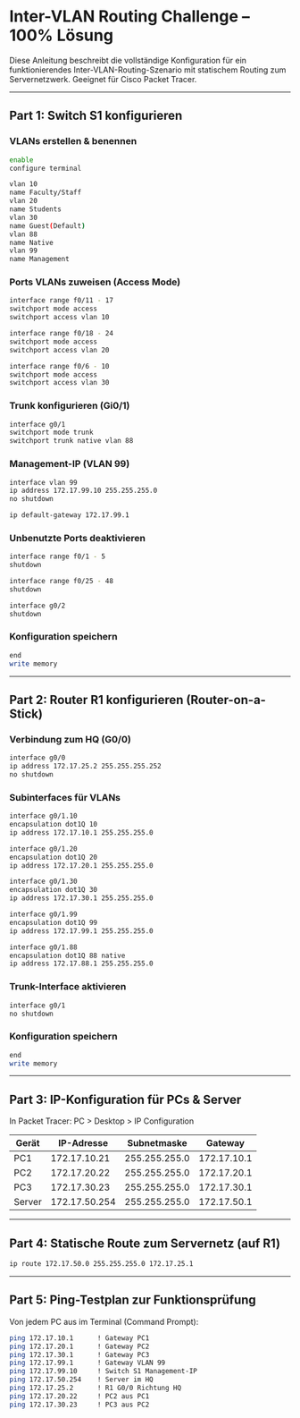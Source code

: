 # Inter-VLAN Routing Challenge – 100% Lösung

Diese Anleitung beschreibt die vollständige Konfiguration für ein funktionierendes Inter-VLAN-Routing-Szenario mit statischem Routing zum Servernetzwerk. Geeignet für Cisco Packet Tracer.

---

## Part 1: Switch S1 konfigurieren

### VLANs erstellen & benennen
```bash
enable
configure terminal

vlan 10
name Faculty/Staff
vlan 20
name Students
vlan 30
name Guest(Default)
vlan 88
name Native
vlan 99
name Management
```

### Ports VLANs zuweisen (Access Mode)
```bash
interface range f0/11 - 17
switchport mode access
switchport access vlan 10

interface range f0/18 - 24
switchport mode access
switchport access vlan 20

interface range f0/6 - 10
switchport mode access
switchport access vlan 30
```

### Trunk konfigurieren (Gi0/1)
```bash
interface g0/1
switchport mode trunk
switchport trunk native vlan 88
```

### Management-IP (VLAN 99)
```bash
interface vlan 99
ip address 172.17.99.10 255.255.255.0
no shutdown

ip default-gateway 172.17.99.1
```

### Unbenutzte Ports deaktivieren
```bash
interface range f0/1 - 5
shutdown

interface range f0/25 - 48
shutdown

interface g0/2
shutdown
```

### Konfiguration speichern
```bash
end
write memory
```

---

## Part 2: Router R1 konfigurieren (Router-on-a-Stick)

### Verbindung zum HQ (G0/0)
```bash
interface g0/0
ip address 172.17.25.2 255.255.255.252
no shutdown
```

### Subinterfaces für VLANs
```bash
interface g0/1.10
encapsulation dot1Q 10
ip address 172.17.10.1 255.255.255.0

interface g0/1.20
encapsulation dot1Q 20
ip address 172.17.20.1 255.255.255.0

interface g0/1.30
encapsulation dot1Q 30
ip address 172.17.30.1 255.255.255.0

interface g0/1.99
encapsulation dot1Q 99
ip address 172.17.99.1 255.255.255.0

interface g0/1.88
encapsulation dot1Q 88 native
ip address 172.17.88.1 255.255.255.0
```

### Trunk-Interface aktivieren
```bash
interface g0/1
no shutdown
```

### Konfiguration speichern
```bash
end
write memory
```

---

## Part 3: IP-Konfiguration für PCs & Server

In Packet Tracer: PC > Desktop > IP Configuration

| Gerät | IP-Adresse       | Subnetmaske       | Gateway         |
|--------|------------------|-------------------|-----------------|
| PC1    | 172.17.10.21     | 255.255.255.0     | 172.17.10.1     |
| PC2    | 172.17.20.22     | 255.255.255.0     | 172.17.20.1     |
| PC3    | 172.17.30.23     | 255.255.255.0     | 172.17.30.1     |
| Server | 172.17.50.254    | 255.255.255.0     | 172.17.50.1     |

---

## Part 4: Statische Route zum Servernetz (auf R1)

```bash
ip route 172.17.50.0 255.255.255.0 172.17.25.1
```

---

## Part 5: Ping-Testplan zur Funktionsprüfung

Von jedem PC aus im Terminal (Command Prompt):
```bash
ping 172.17.10.1      ! Gateway PC1
ping 172.17.20.1      ! Gateway PC2
ping 172.17.30.1      ! Gateway PC3
ping 172.17.99.1      ! Gateway VLAN 99
ping 172.17.99.10     ! Switch S1 Management-IP
ping 172.17.50.254    ! Server im HQ
ping 172.17.25.2      ! R1 G0/0 Richtung HQ
ping 172.17.20.22     ! PC2 aus PC1
ping 172.17.30.23     ! PC3 aus PC2
```


